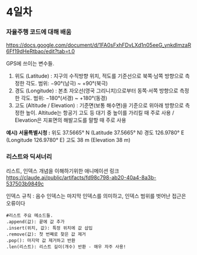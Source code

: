 # 4일차
### 자율주행 코드에 대해 배움
https://docs.google.com/document/d/1FA0sFxhFDvLXd1n05eeG_ynkdImzaR6Ff19dHeRtbao/edit?tab=t.0

GPS에 쓰이는 변수들.
1. 위도 (Latitude) : 지구의 수직방향 위치, 적도를 기준선으로 북쪽·남쪽 방향으로 측정한 각도. 범위: −90°(남극) ~ +90°(북극)
2. 경도 (Longitude) : 본초 자오선(영국 그리니치)으로부터 동쪽·서쪽 방향으로 측정한 각도. 범위: −180°(서경) ~ +180°(동경)
3. 고도 (Altitude / Elevation) : 기준면(보통 해수면)을 기준으로 위아래 방향으로 측정한 높이. Altitude는 항공기 고도 등 대기 중 높이를 가리킬 때 주로 사용 / Elevation은 지표면의 해발고도를 말할 때 주로 사용


**예시) 서울특별시청 :**
위도 37.5665° N (Latitude 37.5665° N)
경도 126.9780° E (Longitude 126.9780° E)
고도 38 m (Elevation 38 m)

### 리스트와 딕셔너리
리스트, 인덱스 개념을 이해하기위한 애니메이션 링크
https://claude.ai/public/artifacts/fd98c798-ab20-40a4-8a3b-537503b9849c

인덱스 규칙 : 음수 인덱스는 마지막 인덱스를 의미하고, 인덱스 범위를 벗어난 접근은 오류이다
```
#리스트 주요 메소드들.
.append(값): 끝에 값 추가
.insert(위치, 값): 특정 위치에 값 삽입
.remove(값): 첫 번째로 찾은 값 제거
.pop(): 마지막 값 제거하고 반환
.len(리스트): 리스트 길이(개수) 반환 - 매우 자주 사용!
```

